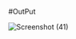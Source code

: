 #OutPut

![Screenshot (41)](https://github.com/laljicoded/Examportal-Spring-Boot-Backend/assets/115393188/0c783e7a-4248-45f3-af6b-59d7e0b87d77)
